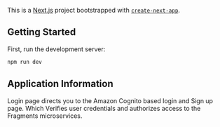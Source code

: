 This is a [Next.js](https://nextjs.org/) project bootstrapped with [`create-next-app`](https://github.com/vercel/next.js/tree/canary/packages/create-next-app).

## Getting Started

First, run the development server:

```bash
npm run dev
```

## Application Information

Login page directs you to the Amazon Cognito based login and Sign up page. Which Verifies user credentials and authorizes access to the Fragments microservices.
